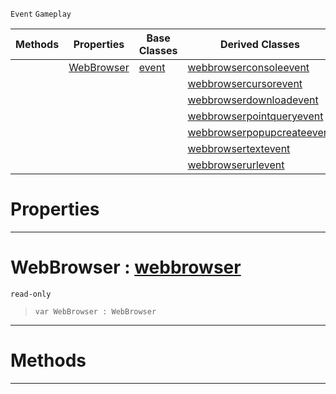  `Event` `Gameplay`



|Methods|Properties|Base Classes|Derived Classes|
|---|---|---|---|
| |[ WebBrowser](https://github.com/zeroengineteam/ZeroDocs/blob/master/code_reference/class_reference/webbrowserevent.markdown#webbrowser-zero-engine-d)|[event](https://github.com/zeroengineteam/ZeroDocs/blob/master/code_reference/class_reference/event.markdown)|[webbrowserconsoleevent](https://github.com/zeroengineteam/ZeroDocs/blob/master/code_reference/class_reference/webbrowserconsoleevent.markdown)|
| | | |[webbrowsercursorevent](https://github.com/zeroengineteam/ZeroDocs/blob/master/code_reference/class_reference/webbrowsercursorevent.markdown)|
| | | |[webbrowserdownloadevent](https://github.com/zeroengineteam/ZeroDocs/blob/master/code_reference/class_reference/webbrowserdownloadevent.markdown)|
| | | |[webbrowserpointqueryevent](https://github.com/zeroengineteam/ZeroDocs/blob/master/code_reference/class_reference/webbrowserpointqueryevent.markdown)|
| | | |[webbrowserpopupcreateevent](https://github.com/zeroengineteam/ZeroDocs/blob/master/code_reference/class_reference/webbrowserpopupcreateevent.markdown)|
| | | |[webbrowsertextevent](https://github.com/zeroengineteam/ZeroDocs/blob/master/code_reference/class_reference/webbrowsertextevent.markdown)|
| | | |[webbrowserurlevent](https://github.com/zeroengineteam/ZeroDocs/blob/master/code_reference/class_reference/webbrowserurlevent.markdown)|


 #  Properties


---  
 #  WebBrowser : [webbrowser](https://github.com/zeroengineteam/ZeroDocs/blob/master/code_reference/class_reference/webbrowser.markdown)

 `read-only`

> 
> ``` lang=cpp, name=Zilch
> var WebBrowser : WebBrowser


---  
 #  Methods


---  
 

 